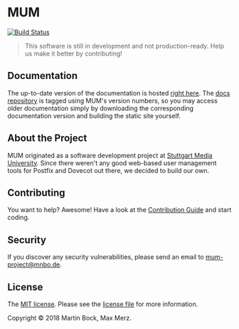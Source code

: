# MUM

[![Build Status](https://travis-ci.com/mum-project/mum.svg?branch=master)](https://travis-ci.com/mum-project/mum)

> This software is still in development and not production-ready. Help us make it better by contributing!

## Documentation
The up-to-date version of the documentation is hosted [right here](https://mum-project.github.io/docs/).
The [docs repository](https://github.com/mum-project/docs) is tagged using MUM's version numbers, so you
may access older documentation simply by downloading the corresponding documentation version and building
the static site yourself.

## About the Project
MUM originated as a software development project at [Stuttgart Media University](https://www.hdm-stuttgart.de).
Since there weren't any good web-based user management tools for Postfix and Dovecot out there, we decided
to build our own.

## Contributing
You want to help? Awesome! Have a look at the [Contribution Guide](CONTRIBUTING.md) and start coding.

## Security
If you discover any security vulnerabilities, please send an email to [mum-project@mnbo.de](mailto:mum-project@mnbo.de).

## License
The [MIT license](https://opensource.org/licenses/MIT). 
Please see the [license file](LICENSE.md) for more information.

Copyright &copy; 2018 Martin Bock, Max Merz.